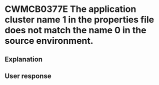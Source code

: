 # CWMCB0377E The application cluster name 1 in the properties file does not match the name 0 in the source environment.

## Explanation

## User response